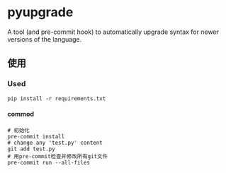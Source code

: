 # pyupgrade

A tool (and pre-commit hook) to automatically upgrade syntax for newer versions of the language.

## 使用

### Used

    pip install -r requirements.txt

#### commod

    # 初始化
    pre-commit install
    # change any 'test.py' content
    git add test.py
    # 用pre-commit检查并修改所有git文件
    pre-commit run --all-files
